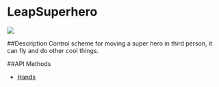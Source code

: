 LeapSuperhero
=====

<img src="https://lm-assets.s3.amazonaws.com/screenshots/leap_superhero.png">

##Description
Control scheme for moving a super hero in third person, it can fly and do other cool things.

##API Methods
* [Hands](https://developer.leapmotion.com/documentation/csharp/api/Leap.Hand.html)

